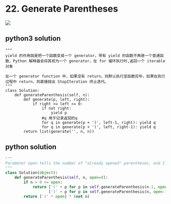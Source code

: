 # 22. Generate Parentheses
<img src="https://github.com/vampire1996/LeetCode/blob/master/Problems/1-100/22.%20Generate%20Parentheses/problem.png"/>

## python3 solution
```python3
"""
yield 的作用就是把一个函数变成一个 generator，带有 yield 的函数不再是一个普通函数，Python 解释器会将其视为一个 generator，在 for 循环执行时,返回一个 iterable 对象

在一个 generator function 中，如果没有 return，则默认执行至函数完毕，如果在执行过程中 return，则直接抛出 StopIteration 终止迭代。
"""
class Solution:
    def generateParenthesis(self, n):
        def generate(p, left, right):
            if right >= left >= 0:
                if not right:
                    yield p
                #q 用于记录返回的q   
                for q in generate(p + '(', left-1, right): yield q
                for q in generate(p + ')', left, right-1): yield q
        return list(generate('', n, n))
```

## python solution
```python
"""
Parameter open tells the number of "already opened" parentheses, and I continue the recursion as long as I still have to open parentheses (n > 0) and I haven't made a mistake yet (open >= 0).
"""
class Solution(object):
    def generateParenthesis(self, n, open=0):
        if n > 0 <= open:
            return ['(' + p for p in self.generateParenthesis(n-1, open+1)] + \
                   [')' + p for p in self.generateParenthesis(n, open-1)]
        return [')' * open] * (not n)
```
